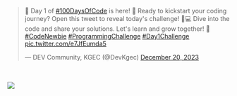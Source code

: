 <blockquote class="twitter-tweet"><p lang="en" dir="ltr">🚀 Day 1 of <a href="https://twitter.com/hashtag/100DaysOfCode?src=hash&amp;ref_src=twsrc%5Etfw">#100DaysOfCode</a> is here! 🌟 Ready to kickstart your coding journey? Open this tweet to reveal today&#39;s challenge! 🤔💻 Dive into the code and share your solutions. Let&#39;s learn and grow together! 🚀 <a href="https://twitter.com/hashtag/CodeNewbie?src=hash&amp;ref_src=twsrc%5Etfw">#CodeNewbie</a> <a href="https://twitter.com/hashtag/ProgrammingChallenge?src=hash&amp;ref_src=twsrc%5Etfw">#ProgrammingChallenge</a> <a href="https://twitter.com/hashtag/Day1Challenge?src=hash&amp;ref_src=twsrc%5Etfw">#Day1Challenge</a> <a href="https://t.co/e7JfEumda5">pic.twitter.com/e7JfEumda5</a></p>&mdash; DEV Community, KGEC (@DevKgec) <a href="https://twitter.com/DevKgec/status/1737365753257435330?ref_src=twsrc%5Etfw">December 20, 2023</a></blockquote>
<br><br>
<a href="https://twitter.com/DevKgec/status/1737365753257435330"><img src="https://pbs.twimg.com/media/GBxbuj-XYAAOinp?format=jpg&name=large" align="middle"> </a>